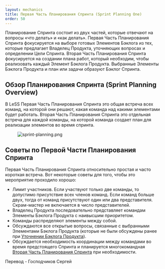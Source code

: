 ```yaml
---
layout: mechanics
title: Первая Часть Планирования Спринта (Sprint Planning One)
order: 50
---
```


Планирование Спринта состоит из двух частей, которые отвечают на вопросы  «что делать» и «как делать». Первая Часть Планирования Спринта фокусируется на выборе готовых Элементов Бэклога из тех, которые предлагает Владелец Продукта, уточняющих вопросах и определении Цели Спринта. Вторая Часть Планирования Спринта фокусируется на создании плана работ, который необходим, чтобы реализовать каждый Элемент Бэклога Продукта. Выбранные Элементы Бэклога Продукта и план или задачи образуют Бэклог Спринта.


## Обзор Планирования Спринта (Sprint Planning Overview)

В LeSS Первая Часть Планирования Спринта это общая встреча всех команд, на которой они решают, какая команда над какими элементами будет работать. Вторая Часть Планирования Спринта это отдельная встреча для каждой команды, на которой команда создает план для реализации элементов во время спринта.

<figure>
  <img src="/img/framework/sprint-planning.png" alt="sprint-planning.png">
</figure>

## Советы по Первой Части Планирования Спринта

Первая Часть Планирования Спринта относительно простая и часто короткая встреча. Вот некоторые советы для того, чтобы это мероприятие проходило хорошо:

* Лимит участников. Если участвуют только две команды, то допустимо присутствие всех членов команд. Если команд больше двух, тогда от команд присутствуют один или два представителя. Скрам-мастер не включается в число представителей.
* Владелец Продукта последовательно представляет командам Элементы Бэклога Продукта с наивысшим приоритетом.
* Команды распределяют элементы между собой.
* Обсуждаются все открытые вопросы, связанные с выбранными Элементами Бэклога Продукта (которые не были обсуждены ранее при [Уточнении Бэклога Продукта](product-backlog-refinement.html)).
* Обсуждается необходимость координации между командами во время предстоящего Спринта и планируется многокомандная [Вторая Часть Планирования Спринта](sprint-planning-two.html) при необходимости. 

Перевод - Господчиков Сергей